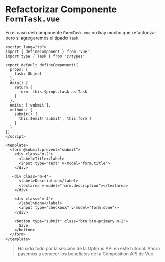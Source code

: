 # Refactorizar Componente `FormTask.vue`

En el caso del componente `FormTask.vue` no hay mucho que refactorizar pero si agregaremos el tipado `Task`.

```vue{3,11}
<script lang="ts">
import { defineComponent } from 'vue'
import type { Task } from '@/types'

export default defineComponent({
  props: {
    task: Object    
  },
  data() {
    return {
      form: this.$props.task as Task
    }
  },
  emits: ['submit'],
  methods: {
    submit() {          
      this.$emit('submit', this.form )
    }
  }
})
</script>

<template>
  <form @submit.prevent="submit">
    <div class="m-2">
      <label>Title</label>
      <input type="text" v-model="form.title">
    </div>

   <div class="m-4">
      <label>Description</label>
      <textarea v-model="form.description"></textarea>
    </div>

    <div class="m-4">
      <label>Done</label>
      <input type="checkbox" v-model="form.done"/>
    </div>

    <button type="submit" class="btn btn-primary m-2">
      Save
    </button>
  </form>
</template>
```

>Ha sido todo por la sección de la Options API en este tutorial. Ahora pasemos a conocer los beneficios de la Composition API de Vue.
